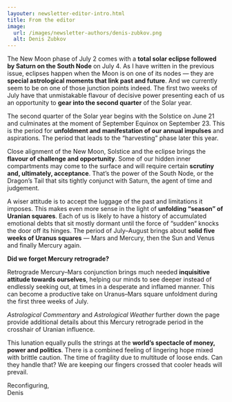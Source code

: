 ```yaml
---
layouter: newsletter-editor-intro.html
title: From the editor
image: 
  url: /images/newsletter-authors/denis-zubkov.png
  alt: Denis Zubkov
---
```


The New Moon phase of July 2 comes with a **total solar eclipse followed by Saturn on the South Node** on July 4. As I have written in the previous issue, eclipses happen when the Moon is on one of its nodes — they are **special astrological moments that link past and future**. And we currently seem to be on one of those junction points indeed. The first two weeks of July have that unmistakable flavour of decisive power presenting each of us an opportunity to **gear into the second quarter** of the Solar year.

The second quarter of the Solar year begins with the Solstice on June 21 and culminates at the moment of September Equinox on September 23. This is the period for **unfoldment and manifestation of our annual impulses** and aspirations. The period that leads to the “harvesting” phase later this year.

Close alignment of the New Moon, Solstice and the eclipse brings the **flavour of challenge and opportunity**. Some of our hidden inner compartments may come to the surface and will require certain **scrutiny and, ultimately, acceptance**. That’s the power of the South Node, or the Dragon’s Tail that sits tightly conjunct with Saturn, the agent of time and judgement.

A wiser attitude is to accept the luggage of the past and limitations it imposes. This makes even more sense in the light of **unfolding “season” of Uranian squares**. Each of us is likely to have a history of accumulated emotional debts that sit mostly dormant until the force of “sudden“ knocks the door off its hinges. The period of July–August brings about **solid five weeks of Uranus squares** — Mars and Mercury, then the Sun and Venus and finally Mercury again. 

**Did we forget Mercury retrograde?**

Retrograde Mercury–Mars conjunction brings much needed **inquisitive attitude towards ourselves**, helping our minds to see deeper instead of endlessly seeking out, at times in a desperate and inflamed manner. This can become a productive take on Uranus–Mars square unfoldment during the first three weeks of July.

_Astrological Commentary_ and _Astrological Weather_ further down the page provide additional details about this Mercury retrograde period in the crosshair of Uranian influence.

This lunation equally pulls the strings at the **world’s spectacle of money, power and politics**. There is a combined feeling of lingering hope mixed with brittle caution. The time of fragility due to multitude of loose ends. Can they handle that? We are keeping our fingers crossed that cooler heads will prevail. 

Reconfiguring,<br>
<span class="signature">Denis</span>
